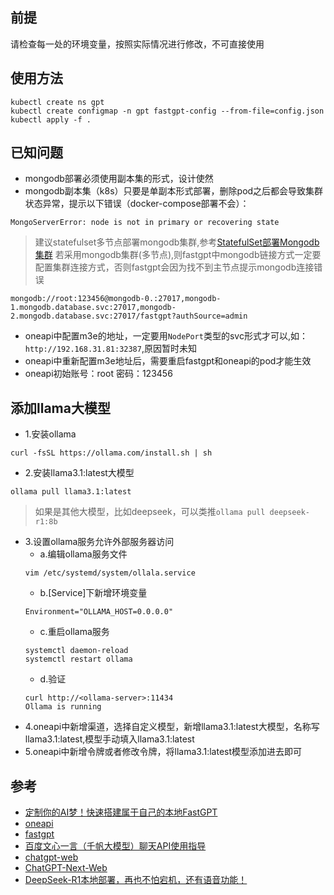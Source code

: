 ## 前提
请检查每一处的环境变量，按照实际情况进行修改，不可直接使用

## 使用方法
```
kubectl create ns gpt
kubectl create configmap -n gpt fastgpt-config --from-file=config.json
kubectl apply -f .
```

## 已知问题
- mongodb部署必须使用副本集的形式，设计使然
- mongodb副本集（k8s）只要是单副本形式部署，删除pod之后都会导致集群状态异常，提示以下错误（docker-compose部署不会）：
```
MongoServerError: node is not in primary or recovering state
```
> 建议statefulset多节点部署mongodb集群,参考[StatefulSet部署Mongodb集群](../database/mongodb/readme.md)
> 若采用mongodb集群(多节点),则fastgpt中mongodb链接方式一定要配置集群连接方式，否则fastgpt会因为找不到主节点提示mongodb连接错误
```
mongodb://root:123456@mongodb-0.:27017,mongodb-1.mongodb.database.svc:27017,mongodb-2.mongodb.database.svc:27017/fastgpt?authSource=admin
```

- oneapi中配置m3e的地址，一定要用`NodePort`类型的svc形式才可以,如：`http://192.168.31.81:32387`,原因暂时未知
- oneapi中重新配置m3e地址后，需要重启fastgpt和oneapi的pod才能生效
- oneapi初始账号：root  密码：123456

## 添加llama大模型
- 1.安装ollama
```
curl -fsSL https://ollama.com/install.sh | sh
```
- 2.安装llama3.1:latest大模型
```
ollama pull llama3.1:latest
```

> 如果是其他大模型，比如deepseek，可以类推`ollama pull deepseek-r1:8b`

- 3.设置ollama服务允许外部服务器访问
  - a.编辑ollama服务文件
  ```
  vim /etc/systemd/system/ollala.service
  ```
  - b.[Service]下新增环境变量
  ```
  Environment="OLLAMA_HOST=0.0.0.0"
  ```
  - c.重启ollama服务
  ```
  systemctl daemon-reload
  systemctl restart ollama
  ```
  - d.验证
  ```
  curl http://<ollama-server>:11434
  Ollama is running
  ```
- 4.oneapi中新增渠道，选择自定义模型，新增llama3.1:latest大模型，名称写llama3.1:latest,模型手动填入llama3.1:latest
- 5.oneapi中新增令牌或者修改令牌，将llama3.1:latest模型添加进去即可

## 参考
- [定制你的AI梦！快速搭建属于自己的本地FastGPT][1]
- [oneapi][2]
- [fastgpt][3]
- [百度文心一言（千帆大模型）聊天API使用指导][4]
- [chatgpt-web][5]
- [ChatGPT-Next-Web][6]
- [DeepSeek-R1本地部署，再也不怕宕机，还有语音功能！][7]

[1]: https://mp.weixin.qq.com/s/ECMU8puDhumDIonfsdYlUA
[2]: https://github.com/songquanpeng/one-api
[3]: https://github.com/labring/fastgpt
[4]: https://cloud.baidu.com/qianfandev/topic/268180
[5]: https://github.com/Chanzhaoyu/chatgpt-web
[6]: https://github.com/Yidadaa/ChatGPT-Next-Web
[7]: https://blog.csdn.net/2401_84204207/article/details/14538991
